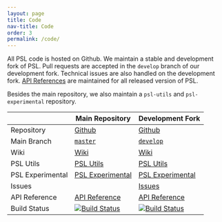 ```yaml
---
layout: page
title: Code
nav-title: Code
order: 3
permalink: /code/
---
```


All PSL code is hosted on Github.
We maintain a stable and development fork of PSL.
Pull requests are accepted in the `develop` branch of our development fork.
Technical issues are also handled on the development fork.
[API References](https://linqs-data.soe.ucsc.edu/psl-docs/) are maintained for all released version of PSL.

Besides the main repository, we also maintain a `psl-utils` and `psl-experimental` repository.

|                  | Main Repository                                               | Development Fork                                                       |
|------------------|---------------------------------------------------------------|------------------------------------------------------------------------|
| Repository       | [Github](https://github.com/linqs/psl)                        | [Github](https://github.com/eriq-augustine/psl)                        |
| Main Branch      | [`master`](https://github.com/linqs/psl/tree/master)          | [`develop`](https://github.com/eriq-augustine/psl/tree/develop)        |
| Wiki             | [Wiki](https://github.com/linqs/psl/wiki)                     | [Wiki](https://github.com/eriq-augustine/psl/wiki)                     |
| PSL Utils        | [PSL Utils](https://github.com/linqs/psl-utils)               | [PSL Utils](https://github.com/eriq-augustine/psl-utils)               |
| PSL Experimental | [PSL Experimental](https://github.com/linqs/psl-experimental) | [PSL Experimental](https://github.com/eriq-augustine/psl-experimental) |
| Issues           |                                                               | [Issues](https://github.com/eriq-augustine/psl/issues)                 |
| API Reference    | [API Reference](https://linqs-data.soe.ucsc.edu/psl-docs/docs/psl/master-head/index.html) | [API Reference](https://linqs-data.soe.ucsc.edu/psl-docs/docs/psl/develop-head/index.html) |
| Build Status     | [![Build Status](https://travis-ci.org/linqs/psl.svg?branch=master)](https://travis-ci.org/linqs/psl) | [![Build Status](https://travis-ci.org/eriq-augustine/psl.svg?branch=develop)](https://travis-ci.org/eriq-augustine/psl) |
